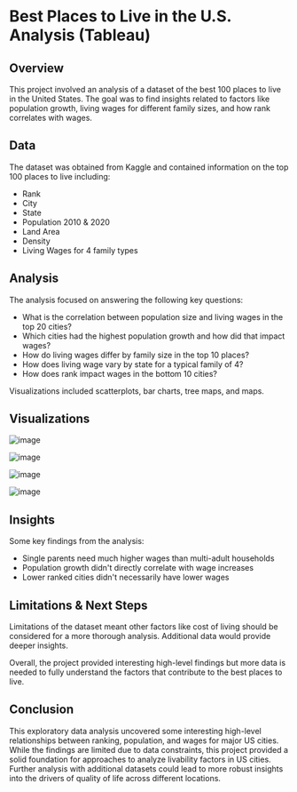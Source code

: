 # Best Places to Live in the U.S. Analysis (Tableau)

## Overview

This project involved an analysis of a dataset of the best 100 places to live in the United States. The goal was to find insights related to factors like population growth, living wages for different family sizes, and how rank correlates with wages.

## Data 

The dataset was obtained from Kaggle and contained information on the top 100 places to live including:

- Rank
- City
- State  
- Population 2010 & 2020
- Land Area
- Density
- Living Wages for 4 family types

## Analysis

The analysis focused on answering the following key questions:

- What is the correlation between population size and living wages in the top 20 cities?
- Which cities had the highest population growth and how did that impact wages?
- How do living wages differ by family size in the top 10 places? 
- How does living wage vary by state for a typical family of 4?
- How does rank impact wages in the bottom 10 cities?

Visualizations included scatterplots, bar charts, tree maps, and maps.
## Visualizations
![image](https://github.com/tonynguyen22/Best-Places-to-Live-Analysis/assets/69407233/e1754d77-f707-4e76-9839-575765d16e5d)

![image](https://github.com/tonynguyen22/Best-Places-to-Live-Analysis/assets/69407233/fd77cd13-3360-47a9-8f20-4c18a731d2ec)

![image](https://github.com/tonynguyen22/Best-Places-to-Live-Analysis/assets/69407233/84ccfc75-241a-4dd5-9d18-dbdb7d98ba05)

![image](https://github.com/tonynguyen22/Best-Places-to-Live-Analysis/assets/69407233/b5db6d6e-c59b-44d6-959d-eb02659689a3)

## Insights  

Some key findings from the analysis:

- Single parents need much higher wages than multi-adult households
- Population growth didn't directly correlate with wage increases
- Lower ranked cities didn't necessarily have lower wages

## Limitations & Next Steps

Limitations of the dataset meant other factors like cost of living should be considered for a more thorough analysis. Additional data would provide deeper insights.

Overall, the project provided interesting high-level findings but more data is needed to fully understand the factors that contribute to the best places to live.

## Conclusion

This exploratory data analysis uncovered some interesting high-level relationships between ranking, population, and wages for major US cities. While the findings are limited due to data constraints, this project provided a solid foundation for approaches to analyze livability factors in US cities. Further analysis with additional datasets could lead to more robust insights into the drivers of quality of life across different locations.
